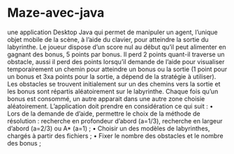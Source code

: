# Maze-avec-java
une application Desktop Java qui permet de manipuler un agent, l’unique objet mobile
de la scène, à l’aide du clavier, pour atteindre la sortie du labyrinthe. Le joueur dispose d’un score
nul au début qu’il peut alimenter en gagnant des bonus, 5 points par bonus. Il perd 2 points quant-il
traverse un obstacle, aussi il perd des points lorsqu’il demande de l’aide pour visualiser
temporairement un chemin pour atteindre un bonus ou la sortie (1 point pour un bonus et 3xa
points pour la sortie, a dépend de la stratégie à utiliser).
Les obstacles se trouvent initialement sur un des chemins vers la sortie et les bonus sont répartis
aléatoirement sur le labyrinthe. Chaque fois qu’un bonus est consommé, un autre apparait dans une
autre zone choisie aléatoirement.
L’application doit prendre en considération ce qui suit :
• Lors de la demande de d’aide, permettre le choix de la méthode de résolution : recherche en
profondeur d’abord (a=1/3), recherche en largeur d’abord (a=2/3) ou A* (a=1) ;
• Choisir un des modèles de labyrinthes, chargés à partir des fichiers ;
• Fixer le nombre des obstacles et le nombre des bonus ;
